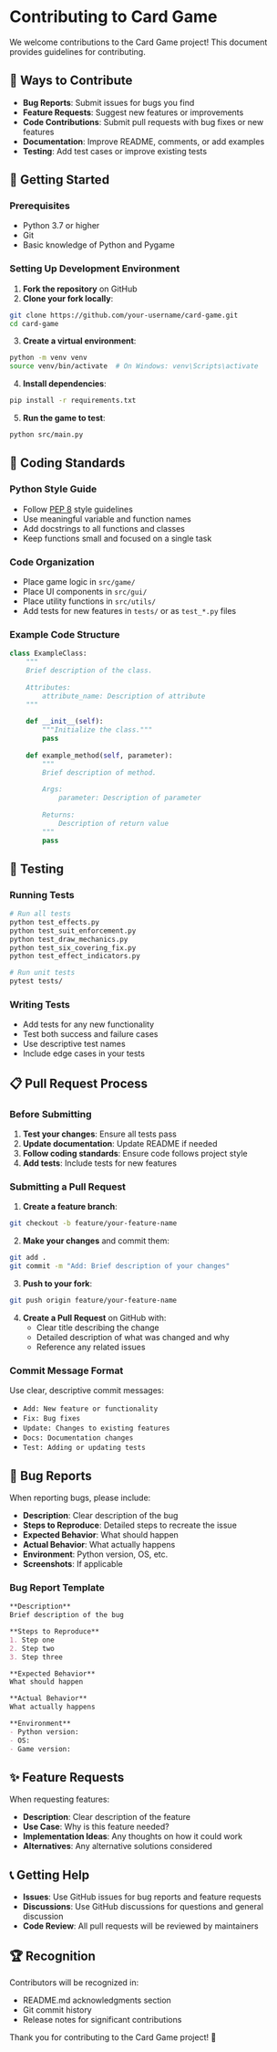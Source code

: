 # Contributing to Card Game

We welcome contributions to the Card Game project! This document provides guidelines for contributing.

## 🤝 Ways to Contribute

- **Bug Reports**: Submit issues for bugs you find
- **Feature Requests**: Suggest new features or improvements
- **Code Contributions**: Submit pull requests with bug fixes or new features
- **Documentation**: Improve README, comments, or add examples
- **Testing**: Add test cases or improve existing tests

## 🚀 Getting Started

### Prerequisites
- Python 3.7 or higher
- Git
- Basic knowledge of Python and Pygame

### Setting Up Development Environment

1. **Fork the repository** on GitHub
2. **Clone your fork locally**:
```bash
git clone https://github.com/your-username/card-game.git
cd card-game
```

3. **Create a virtual environment**:
```bash
python -m venv venv
source venv/bin/activate  # On Windows: venv\Scripts\activate
```

4. **Install dependencies**:
```bash
pip install -r requirements.txt
```

5. **Run the game to test**:
```bash
python src/main.py
```

## 📝 Coding Standards

### Python Style Guide
- Follow [PEP 8](https://www.python.org/dev/peps/pep-0008/) style guidelines
- Use meaningful variable and function names
- Add docstrings to all functions and classes
- Keep functions small and focused on a single task

### Code Organization
- Place game logic in `src/game/`
- Place UI components in `src/gui/`
- Place utility functions in `src/utils/`
- Add tests for new features in `tests/` or as `test_*.py` files

### Example Code Structure
```python
class ExampleClass:
    """
    Brief description of the class.
    
    Attributes:
        attribute_name: Description of attribute
    """
    
    def __init__(self):
        """Initialize the class."""
        pass
    
    def example_method(self, parameter):
        """
        Brief description of method.
        
        Args:
            parameter: Description of parameter
            
        Returns:
            Description of return value
        """
        pass
```

## 🧪 Testing

### Running Tests
```bash
# Run all tests
python test_effects.py
python test_suit_enforcement.py
python test_draw_mechanics.py
python test_six_covering_fix.py
python test_effect_indicators.py

# Run unit tests
pytest tests/
```

### Writing Tests
- Add tests for any new functionality
- Test both success and failure cases
- Use descriptive test names
- Include edge cases in your tests

## 📋 Pull Request Process

### Before Submitting
1. **Test your changes**: Ensure all tests pass
2. **Update documentation**: Update README if needed
3. **Follow coding standards**: Ensure code follows project style
4. **Add tests**: Include tests for new features

### Submitting a Pull Request
1. **Create a feature branch**:
```bash
git checkout -b feature/your-feature-name
```

2. **Make your changes** and commit them:
```bash
git add .
git commit -m "Add: Brief description of your changes"
```

3. **Push to your fork**:
```bash
git push origin feature/your-feature-name
```

4. **Create a Pull Request** on GitHub with:
   - Clear title describing the change
   - Detailed description of what was changed and why
   - Reference any related issues

### Commit Message Format
Use clear, descriptive commit messages:
- `Add: New feature or functionality`
- `Fix: Bug fixes`
- `Update: Changes to existing features`
- `Docs: Documentation changes`
- `Test: Adding or updating tests`

## 🐛 Bug Reports

When reporting bugs, please include:
- **Description**: Clear description of the bug
- **Steps to Reproduce**: Detailed steps to recreate the issue
- **Expected Behavior**: What should happen
- **Actual Behavior**: What actually happens
- **Environment**: Python version, OS, etc.
- **Screenshots**: If applicable

### Bug Report Template
```markdown
**Description**
Brief description of the bug

**Steps to Reproduce**
1. Step one
2. Step two
3. Step three

**Expected Behavior**
What should happen

**Actual Behavior**
What actually happens

**Environment**
- Python version:
- OS:
- Game version:
```

## ✨ Feature Requests

When requesting features:
- **Description**: Clear description of the feature
- **Use Case**: Why is this feature needed?
- **Implementation Ideas**: Any thoughts on how it could work
- **Alternatives**: Any alternative solutions considered

## 📞 Getting Help

- **Issues**: Use GitHub issues for bug reports and feature requests
- **Discussions**: Use GitHub discussions for questions and general discussion
- **Code Review**: All pull requests will be reviewed by maintainers

## 🏆 Recognition

Contributors will be recognized in:
- README.md acknowledgments section
- Git commit history
- Release notes for significant contributions

Thank you for contributing to the Card Game project! 🎉